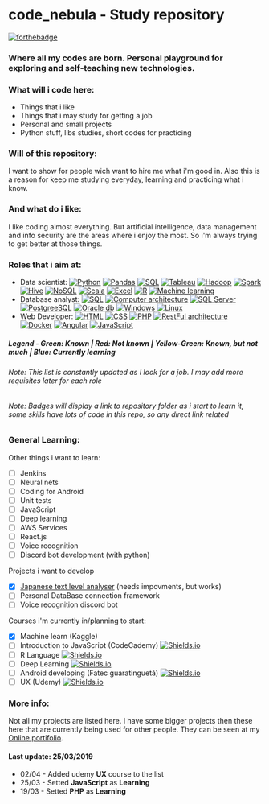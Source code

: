 # code_nebula - Study repository
[![forthebadge](https://forthebadge.com/images/badges/built-with-love.svg)](http://forthebadge.com)

### Where all my codes are born. Personal playground for exploring and self-teaching new technologies.

### What will i code here:
- Things that i like
- Things that i may study for getting a job
- Personal and small projects
- Python stuff, libs studies, short codes for practicing

### Will of this repository:
I want to show for people wich want to hire me what i'm good in.
Also this is a reason for keep me studying everyday, learning and practicing what i know.

### And what do i like:
I like coding almost everything. But artificial intelligence, data management and info security are
the areas where i enjoy the most.
So i'm always trying to get better at those things.

### Roles that i aim at:
+ Data scientist:
[![Python](https://img.shields.io/static/v1.svg?label=&message=Python&color=green)](https://github.com/yancborges/code_nebula/)
[![Pandas](https://img.shields.io/static/v1.svg?label=&message=Pandas&color=green)](https://github.com/yancborges/code_nebula/tree/master/pandas)
[![SQL](https://img.shields.io/static/v1.svg?label=&message=SQL&color=green)](https://github.com/yancborges/code_nebula/)
[![Tableau](https://img.shields.io/static/v1.svg?label=&message=Tableau&color=red)](https://github.com/yancborges/code_nebula/)
[![Hadoop](https://img.shields.io/static/v1.svg?label=&message=Hadoop&color=red)](https://github.com/yancborges/code_nebula/)
[![Spark](https://img.shields.io/static/v1.svg?label=&message=Spark&color=red)](https://github.com/yancborges/code_nebula/)
[![Hive](https://img.shields.io/static/v1.svg?label=&message=Hive&color=red)](https://github.com/yancborges/code_nebula/)
[![NoSQL](https://img.shields.io/static/v1.svg?label=&message=NoSQL&color=red)](https://github.com/yancborges/code_nebula/)
[![Scala](https://img.shields.io/static/v1.svg?label=&message=Scala&color=red)](https://github.com/yancborges/code_nebula/)
[![Excel](https://img.shields.io/static/v1.svg?label=&message=Excel&color=red)](https://github.com/yancborges/code_nebula/)
[![R](https://img.shields.io/static/v1.svg?label=&message=R%20Language&color=red)](https://github.com/yancborges/code_nebula/)
[![Machine learning](https://img.shields.io/static/v1.svg?label=&message=Machine%20Learning&color=yellowgreen)](https://github.com/yancborges/code_nebula/tree/master/machine%20learning)
+ Database analyst:
[![SQL](https://img.shields.io/static/v1.svg?label=&message=SQL&color=green)](https://github.com/yancborges/code_nebula/)
[![Computer architecture](https://img.shields.io/static/v1.svg?label=&message=Computer%20architecture&color=yellowgreen)](https://github.com/yancborges/code_nebula/)
[![SQL Server](https://img.shields.io/static/v1.svg?label=&message=SQL%20Server&color=red)](https://github.com/yancborges/code_nebula/)
[![PostgreeSQL](https://img.shields.io/static/v1.svg?label=&message=PostGreeSQL&color=red)](https://github.com/yancborges/code_nebula/)
[![Oracle db](https://img.shields.io/static/v1.svg?label=&message=Oracle%20db&color=red)](https://github.com/yancborges/code_nebula/)
[![Windows](https://img.shields.io/static/v1.svg?label=&message=Windows&color=yellowgreen)](https://github.com/yancborges/code_nebula/)
[![Linux](https://img.shields.io/static/v1.svg?label=&message=Linux&color=yellowgreen)](https://github.com/yancborges/code_nebula/)
+ Web Developer:
[![HTML](https://img.shields.io/static/v1.svg?label=&message=HTML&color=green)](https://github.com/yancborges/code_nebula/)
[![CSS](https://img.shields.io/static/v1.svg?label=&message=CSS&color=green)](https://github.com/yancborges/code_nebula/)
[![PHP](https://img.shields.io/static/v1.svg?label=&message=PHP&color=blue)](https://github.com/yancborges/code_nebula/tree/master/PHP)
[![RestFul architecture](https://img.shields.io/static/v1.svg?label=&message=RestFul%20architecture&color=red)](https://github.com/yancborges/code_nebula/)
[![Docker](https://img.shields.io/static/v1.svg?label=&message=Docker&color=red)](https://github.com/yancborges/code_nebula/)
[![Angular](https://img.shields.io/static/v1.svg?label=&message=Angular&color=red)](https://github.com/yancborges/code_nebula/)
[![JavaScript](https://img.shields.io/static/v1.svg?label=&message=JavaScript&color=blue)](https://github.com/yancborges/code_nebula/tree/master/JS/)

##### Legend - Green: Known | Red: Not known | Yellow-Green: Known, but not much | Blue: Currently learning
###### Note: This list is constantly updated as I look for a job. I may add more requisites later for each role
###### Note: Badges will display a link to repository folder as i start to learn it, some skills have lots of code in this repo, so any direct link related

### General Learning:
Other things i want to learn:
- [ ] Jenkins
- [ ] Neural nets
- [ ] Coding for Android
- [ ] Unit tests
- [ ] JavaScript
- [ ] Deep learning
- [ ] AWS Services
- [ ] React.js
- [ ] Voice recognition
- [ ] Discord bot development (with python)

Projects i want to develop
- [x] [Japanese text level analyser](http://antalord.pythonanywhere.com/apps/japanese) (needs impovments, but works)
- [ ] Personal DataBase connection framework
- [ ] Voice recognition discord bot

Courses i'm currently in/planning to start:
- [x] Machine learn (Kaggle)
- [ ] Introduction to JavaScript (CodeCademy) [![Shields.io](https://img.shields.io/static/v1.svg?label=&message=Started!&color=green)](https://github.com/yancborges/code_nebula/)
- [ ] R Language [![Shields.io](https://img.shields.io/static/v1.svg?label=&message=Planning&color=ff69b4)](https://github.com/yancborges/code_nebula/)
- [ ] Deep Learning [![Shields.io](https://img.shields.io/static/v1.svg?label=&message=Planning&color=ff69b4)](https://github.com/yancborges/code_nebula/)
- [ ] Android developing (Fatec guaratinguetá) [![Shields.io](https://img.shields.io/static/v1.svg?label=&message=On%20hold&color=orange)](https://github.com/yancborges/code_nebula/)
- [ ] UX (Udemy) [![Shields.io](https://img.shields.io/static/v1.svg?label=&message=On%20hold&color=orange)](https://github.com/yancborges/code_nebula/)

### More info:
Not all my projects are listed here. I have some bigger projects then these here
that are currently being used for other people.
They can be seen at my [Online portifolio](http://antalord.pythonanywhere.com/work).

#### Last update: 25/03/2019
- 02/04 - Added udemy **UX** course to the list
- 25/03 - Setted **JavaScript** as **Learning**
- 19/03 - Setted **PHP** as **Learning**

